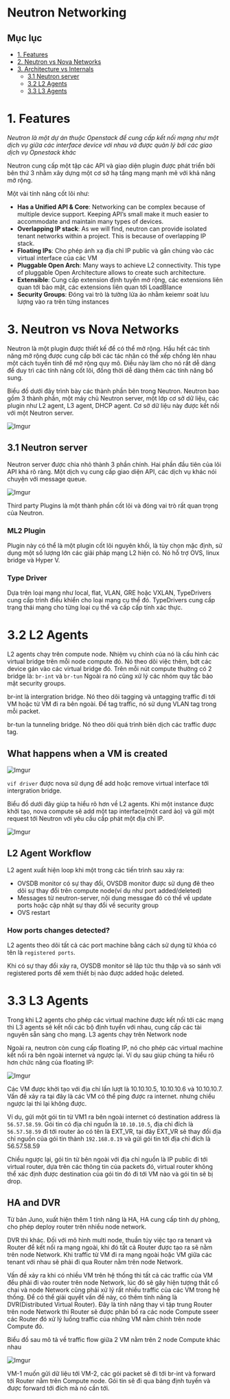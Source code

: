 # Neutron Networking

## Mục lục
- [1. Features](#1)
- [2. Neutron vs Nova Networks](#2)
- [3. Architecture vs Internals](#3)
    - [3.1 Neutron server](#31)
    - [3.2 L2 Agents](#32)
    - [3.3 L3 Agents](#33)


<a name="1"></a>

# 1. Features

*Neutron là một dự án thuộc Openstack để cung cấp kết nối mạng như một dịch vụ giữa các interface device với nhau và được quản lý bởi các giao dịch vụ Opnestack khác*

Neutron cung cấp một tập các API và giao diện plugin được phát triển bởi bên thứ 3 nhằm xây dựng một cơ sở hạ tầng mạng mạnh mẽ với khả năng mở rộng. 

Một vài tính năng cốt lõi như:
- **Has a Unified API & Core**: Networking can be complex because of multiple device support. Keeping API’s small make it much easier to accommodate and maintain many types of devices. 
- **Overlapping IP stack**: As we will find, neutron can provide isolated tenant networks within a project. This is because of overlapping IP stack.
- **Floating IPs**: Cho phép ánh xạ địa chỉ IP public và gắn chúng vào các virtual interface của các VM
- **Pluggable Open Arch**: Many ways to achieve L2 connectivity. This type of pluggable Open Architecture allows to create such architecture.
- **Extensible**: Cung cấp extension định tuyến mở rộng, các extensions liên quan tới bảo mật, các extensions liên quan tới LoadBlance
- **Security Groups**: Đóng vai trò là tường lửa ảo nhằm keiemr soát lưu lượng vào ra trên từng instances

<a name="2"></a>

# 3. Neutron vs Nova Networks
Neutron là một plugin được thiết kế để có thể mở rộng. Hầu hết các tính năng mở rộng được cung cấp bởi các tác nhân có thể xếp chồng lên nhau một cách tuyến tính để mở rộng quy mô. Điều này làm cho nó rất dễ dàng để duy trì các tính năng cốt lõi, đồng thời dễ dàng thêm các tính năng bổ sung.

Biểu đồ dưới đây trình bày các thành phần bên trong Neutron. Neutron bao gồm 3 thành phần, một máy chủ Neutron server, một lớp cơ sở dữ liệu, các plugin như L2 agent, L3 agent, DHCP agent. Cơ sở dữ liệu này được kết nối với một Neutron server.

![Imgur](https://i.imgur.com/8HeWdPN.png)

## 3.1 Neutron server
Neutron server được chia nhỏ thành 3 phần chính. Hai phần đầu tiên của lõi API khá rõ ràng. Một dịch vụ cung cấp giao diện API, các dịch vụ khác nói chuyện với message queue. 

![Imgur](https://i.imgur.com/aw5YVOI.png)

Third party Plugins là một thành phần cốt lõi và đóng vai trò rất quan trọng của Neutron.

### ML2 Plugin
Plugin này có thể là một plugin cốt lõi nguyên khối, là tùy chọn mặc định, sử dụng một số lượng lớn các giải pháp mạng L2 hiện có. Nó hỗ trợ OVS, linux bridge và Hyper V. 

### Type Driver
Dựa trên loại mạng như local, flat, VLAN, GRE hoặc VXLAN, TypeDrivers cung cấp trình điều khiển cho loại mạng cụ thể đó. TypeDrivers cung cấp trạng thái mạng cho từng loại cụ thể và cấp cấp tính xác thực.

<a name="32"></a>

# 3.2 L2 Agents
L2 agents chạy trên compute node. Nhiệm vụ chính của nó là cấu hình các virtual bridge trên mỗi node compute đó. Nó theo dõi việc thêm, bớt các device gán vào các virtual bridge đó. Trên mỗi nút compute thường có 2 bridge là: `br-int` và `br-tun` Ngoài ra nó cũng xử lý các nhóm quy tắc bảo mật security groups. 

br-int là intergration bridge. Nó theo dõi tagging và untagging traffic đi tới VM hoặc từ VM đi ra bên ngoài. Để tag traffic, nó sử dụng VLAN tag trong mỗi packet.

br-tun la tunneling bridge. Nó theo dõi quá trình biên dịch các traffic được tag. 

## What happens when a VM is created

![Imgur](https://i.imgur.com/0quUHCX.png)

`vif driver` được nova sử dụng để add hoặc remove virtual interface tới intergration bridge. 

Biểu đồ dưới đây giúp ta hiểu rõ hơn về L2 agents. Khi một instance được khởi tạo, nova compute sẽ add một tap interface(một card ảo) và gửi một request tới Neutron với yêu cầu cấp phát một địa chỉ IP.

![Imgur](https://i.imgur.com/q3WayWc.png)

## L2 Agent Workflow

L2 agent xuất hiện loop khi một trong các tiến trình sau xảy ra:
- OVSDB monitor có sự thay đổi, OVSDB monitor được sử dụng đê theo dõi sự thay đổi trên compute node(ví dụ như port added/deleted)
- Messages từ neutron-server, nội dung messgae đó có thể về update ports hoặc cập nhật sự thay đổi về security group
- OVS restart

### How ports changes detected?
L2 agents theo dõi tất cả các port machine bằng cách sử dụng từ khóa có tên là `registered ports`.

Khi có sự thay đổi xảy ra, OVSDB monitor sẽ lâp tức thu thập và so sánh với registered ports để xem thiết bị nào được added hoặc deleted.

<a name="33"></a>

# 3.3 L3 Agents
Trong khi L2 agents cho phép các virtual machine được kết nối tới các mạng thì L3 agents sẽ kết nối các bộ định tuyến với nhau, cung cấp các tài nguyên sẵn sàng cho mạng. L3 agents chạy trên Network node

Ngoài ra, neutron còn cung cấp floating IP, nó cho phép các virtual machine kết nối ra bên ngoài internet và ngược lại. Ví dụ sau giúp chúng ta hiểu rõ hơn chức năng của floating IP:

![Imgur](https://i.imgur.com/iVvcRnj.png)

Các VM được khởi tạo với địa chỉ lần lượt là 10.10.10.5, 10.10.10.6 và 10.10.10.7. Vấn đề xảy ra tại đây là các VM có thể ping được ra internet. nhưng chiều ngược lại thì lại không được. 

Ví dụ, gửi một gói tin từ VM1 ra bên ngoài internet có destination address là `56.57.58.59`. Gói tin có địa chỉ nguồn là `10.10.10.5`, địa chỉ đích là `56.57.58.59` đi tới router ảo có tên là EXT_VR, tại đây EXT_VR sẽ thay đổi địa chỉ nguồn của gói tin thành `192.168.0.19` và gửi gói tin tới địa chỉ đích là 56.57.58.59

Chiều ngược lại, gói tin từ bên ngoài với địa chỉ nguồn là IP public đi tới virtual router, dựa trên các thông tin của packets đó, virtual router không thể xác định được destination của gói tin đó đi tới VM nào và gói tin sẽ bị drop.

## HA and DVR
Từ bản Juno, xuất hiện thêm 1 tính năng là HA, HA cung cấp tính dự phòng, cho phép deploy router trên nhiều node network.

DVR thì khác. Đối với mô hình multi node, thuần túy việc tạo ra tenant và Router để kết nối ra mạng ngoài, khi đó tất cả Router được tạo ra sẽ nằm trên node Network. Khi traffic từ VM đi ra mạng ngoài hoặc VM giữa các tenant với nhau sẽ phải đi qua Router nằm trên node Network.

Vấn đề xảy ra khi có nhiều VM trên hệ thống thì tất cả các traffic của VM đều phải đi vào router trên node Network, lúc đó sẽ gây hiện tượng thắt cổ chai và node Network cũng phải xử lý rất nhiều traffic của các VM trong hệ thống. Để có thể giải quyết vấn đề này, có thêm tính năng là DVR(Distributed Virtual Router). Đây là tính năng thay vì tập trung Router trên node Network thì Router sẽ được phân bố ra các node Compute sseer các Router đó xử lý luồng traffic của những VM nằm chính trên node Compute đó.

Biểu đồ sau mô tả về traffic flow giữa 2 VM nằm trên 2 node Compute khác nhau

![Imgur](https://i.imgur.com/LmguXzU.png)

VM-1 muốn gửi dữ liệu tới VM-2, các gói packet sẽ đi tới br-int và forward tới Router nằm trên Compute node. Gói tin sẽ đi qua bảng định tuyến và được forward tới đích mà nó cần tới.





